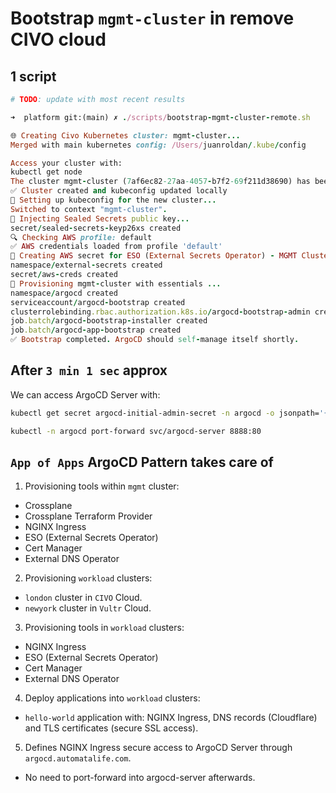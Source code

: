 # Bootstrap `mgmt-cluster` in remove CIVO cloud

## 1 script

```ruby
# TODO: update with most recent results

➜  platform git:(main) ✗ ./scripts/bootstrap-mgmt-cluster-remote.sh

🌐 Creating Civo Kubernetes cluster: mgmt-cluster...
Merged with main kubernetes config: /Users/juanroldan/.kube/config

Access your cluster with:
kubectl get node
The cluster mgmt-cluster (7af6ec82-27aa-4057-b7f2-69f211d38690) has been created in 3 min 1 sec
✅ Cluster created and kubeconfig updated locally
🔗 Setting up kubeconfig for the new cluster...
Switched to context "mgmt-cluster".
🔐 Injecting Sealed Secrets public key...
secret/sealed-secrets-keyp26xs created
🔍 Checking AWS profile: default
✅ AWS credentials loaded from profile 'default'
🔐 Creating AWS secret for ESO (External Secrets Operator) - MGMT Cluster internal use
namespace/external-secrets created
secret/aws-creds created
🔄 Provisioning mgmt-cluster with essentials ...
namespace/argocd created
serviceaccount/argocd-bootstrap created
clusterrolebinding.rbac.authorization.k8s.io/argocd-bootstrap-admin created
job.batch/argocd-bootstrap-installer created
job.batch/argocd-app-bootstrap created
✅ Bootstrap completed. ArgoCD should self-manage itself shortly.
```

## After `3 min 1 sec` approx

We can access ArgoCD Server with:

```bash
kubectl get secret argocd-initial-admin-secret -n argocd -o jsonpath='{.data.password}' | base64 -d
```

```bash
kubectl -n argocd port-forward svc/argocd-server 8888:80
```

## `App of Apps` ArgoCD Pattern takes care of

1. Provisioning tools within `mgmt` cluster:

- Crossplane
- Crossplane Terraform Provider
- NGINX Ingress
- ESO (External Secrets Operator)
- Cert Manager
- External DNS Operator

2. Provisioning `workload` clusters:

- `london` cluster in `CIVO` Cloud.
- `newyork` cluster in `Vultr` Cloud.

3. Provisioning tools in `workload` clusters:

- NGINX Ingress
- ESO (External Secrets Operator)
- Cert Manager
- External DNS Operator

4. Deploy applications into `workload` clusters:

- `hello-world` application with: NGINX Ingress, DNS records (Cloudflare) and TLS certificates (secure SSL access).

5. Defines NGINX Ingress secure access to ArgoCD Server through `argocd.automatalife.com`.

- No need to port-forward into argocd-server afterwards.
